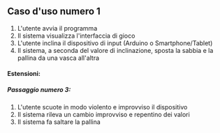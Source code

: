 ## Caso d'uso numero 1

1. L'utente avvia il programma
2. Il sistema visualizza l'interfaccia di gioco
3. L'utente inclina il dispositivo di input (Arduino o Smartphone/Tablet)
4. Il sistema, a seconda del valore di inclinazione, sposta la sabbia e la pallina da una vasca all'altra

#### Estensioni:
##### Passaggio numero 3:
1. L'utente scuote in modo violento e improvviso il dispositivo
2. Il sistema rileva un cambio improvviso e repentino dei valori
3. Il sistema fa saltare la pallina

